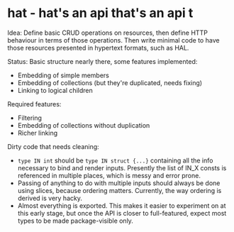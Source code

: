 # hat - hat's an api that's an api t

Idea: Define basic CRUD operations on resources, then define HTTP behaviour in terms of those operations. Then write minimal code to have those resources presented in hypertext formats, such as HAL.

Status: Basic structure nearly there, some features implemented:

- Embedding of simple members
- Embedding of collections (but they're duplicated, needs fixing)
- Linking to logical children

Required features:

- Filtering
- Embedding of collections without duplication
- Richer linking

Dirty code that needs cleaning:

- `type IN int` should be `type IN struct {...}` containing all the info necessary to bind and render inputs. Presently the list of IN_X consts is referenced in multiple places, which is messy and error prone.
- Passing of anything to do with multiple inputs should always be done using slices, because ordering matters. Currently, the way ordering is derived is very hacky.
- Almost everything is exported. This makes it easier to experiment on at this early stage, but once the API is closer to full-featured, expect most types to be made package-visible only.

